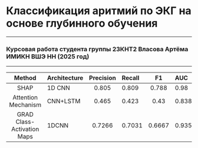 # Классификация аритмий по ЭКГ на основе глубинного обучения #
---
### Курсовая работа студента группы 23КНТ2 Власова Артёма ИМИКН ВШЭ НН (2025 год)
---
|Method|Architecture|Precision|Recall|F1|AUC|
|:----:|:-----|:----:|:-----|:----:|:-----|
|SHAP|1D CNN|0.805|0.809|0.788|0.98|
|Attention Mechanism|CNN+LSTM|0.465|0.423|0.43|0.838|
|GRAD Class-Activation Maps|1DCNN|0.7266|0.7031|0.6667|0.9352|